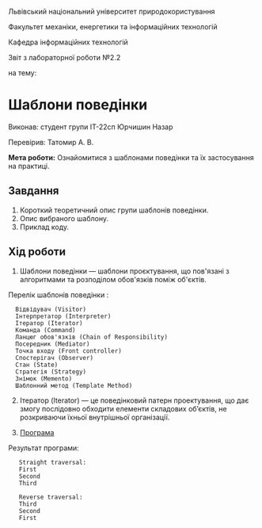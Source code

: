 Львівський національний університет природокористування

Факультет механіки, енергетики та інформаційних технологій

Кафедра інформаційних технологій

Звіт з лабораторної роботи №2.2

на тему: 
 # Шаблони поведінки


Виконав: студент групи ІТ-22сп Юрчишин Назар

Перевірив: Татомир А. В.

**Мета роботи:** 
Ознайомитися з шаблонами поведінки та їх застосування на практиці.
 
 ## Завдання
1. Короткий теоретичний опис групи шаблонів поведінки.
2. Опис вибраного шаблону.
3. Приклад коду.

 ## Хід роботи
1. Шаблони поведінки — шаблони проєктування, що пов'язані з алгоритмами та розподілом обов'язків поміж об'єктів.
 
 Перелік шаблонів поведінки :
  
      Відвідувач (Visitor)
      Інтерпретатор (Interpreter)
      Ітератор (Iterator)
      Команда (Command)
      Ланцюг обов'язків (Chain of Responsibility)
      Посередник (Mediator)
      Точка входу (Front controller)
      Спостерігач (Observer)
      Стан (State)
      Стратегія (Strategy)
      Знімок (Memento)
      Шаблонний метод (Template Method)
      
2. Ітератор (Iterator) — це поведінковий патерн проектування, що дає змогу послідовно обходити елементи складових об’єктів, 
не розкриваючи їхньої внутрішньої організації.

3. [Програма](https://github.com/Yurchyshyn0/OOP_Yurchyshyn/blob/847f6af1e1db3b4653f3d422c0460bae058e1f1f/mod2.2.py)

  Результат програми:
   
       Straight traversal:
       First
       Second
       Third

       Reverse traversal:
       Third
       Second
       First
